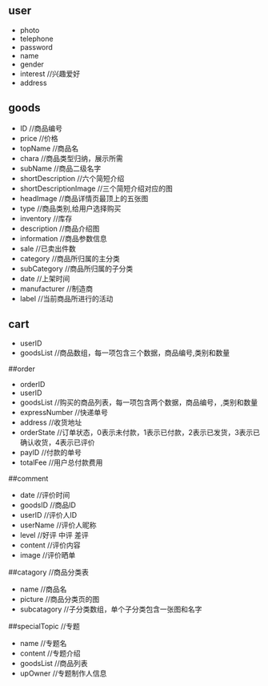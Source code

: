 ## user

*  photo
*  telephone
*  password
*  name
*  gender
*  interest  //兴趣爱好
*  address


## goods

*  ID        //商品编号
*  price       //价格  
*  topName    //商品名
*  chara    //商品类型归纳，展示所需
*  subName    //商品二级名字
*  shortDescription //六个简短介绍
*  shortDescriptionImage //三个简短介绍对应的图
*  headImage   //商品详情页最顶上的五张图
*  type      //商品类别,给用户选择购买
*  inventory  //库存
*  description //商品介绍图
*  information  //商品参数信息
*  sale         //已卖出件数
*  category      //商品所归属的主分类
*  subCategory      //商品所归属的子分类
*  date       //上架时间
*  manufacturer  //制造商
*  label       //当前商品所进行的活动

## cart

*  userID
*  goodsList   //商品数组，每一项包含三个数据，商品编号,类别和数量



##order
* orderID
* userID
* goodsList //购买的商品列表，每一项包含两个数据，商品编号，,类别和数量
* expressNumber   //快递单号
* address  //收货地址
* orderState //订单状态，0表示未付款，1表示已付款，2表示已发货，3表示已确认收货，4表示已评价
* payID    //付款的单号
* totalFee  //用户总付款费用


##comment
* date  //评价时间
* goodsID //商品ID
* userID  //评价人ID
* userName //评价人昵称
* level   //好评 中评 差评
* content  //评价内容
* image  //评价晒单


##catagory //商品分类表
* name      //商品名
* picture   //商品分类页的图
* subcatagory //子分类数组，单个子分类包含一张图和名字


##specialTopic //专题
* name   //专题名
* content  //专题介绍
* goodsList //商品列表
* upOwner   //专题制作人信息







